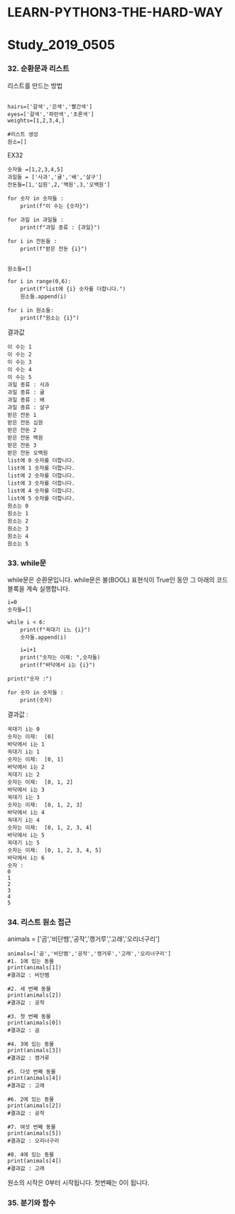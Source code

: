 # LEARN-PYTHON3-THE-HARD-WAY

# Study_2019_0505

### 32. 순환문과 리스트
리스트를 만드는 방법
```

hairs=['갈색','은색','빨간색']
eyes=['갈색','파란색','초론색']
weights=[1,2,3,4,]

#리스트 생성
원소=[]
```
EX32
```
숫자들 =[1,2,3,4,5]
과일들 = ['사과','귤','배','살구']
잔돈들=[1,'십원',2,'백원',3,'오백원']

for 숫자 in 숫자들 :
    print(f"이 수는 {숫자}")

for 과일 in 과일들 :
    print(f"과일 종류 : {과일}")

for i in 잔돈들 :
    print(f"받은 잔돈 {i}")


원소들=[]

for i in range(0,6):
    print(f"list에 {i} 숫자를 더합니다.")
    원소들.append(i)

for i in 원소들:
    print(f"원소는 {i}")
```

결과값
```
이 수는 1
이 수는 2
이 수는 3
이 수는 4
이 수는 5
과일 종류 : 사과
과일 종류 : 귤
과일 종류 : 배
과일 종류 : 살구
받은 잔돈 1
받은 잔돈 십원
받은 잔돈 2
받은 잔돈 백원
받은 잔돈 3
받은 잔돈 오백원
list에 0 숫자를 더합니다.
list에 1 숫자를 더합니다.
list에 2 숫자를 더합니다.
list에 3 숫자를 더합니다.
list에 4 숫자를 더합니다.
list에 5 숫자를 더합니다.
원소는 0
원소는 1
원소는 2
원소는 3
원소는 4
원소는 5
```

### 33. while문
while문은 순환문입니다. while문은 불(BOOL) 표현식이 True인 동안 그 아래의 코드 블록을 계속 실행합니다.
```
i=0
숫자들=[]

while i < 6:
    print(f"꼭대기 i느 {i}")
    숫자들.append(i)
    
    i=i+1
    print("숫자는 이제: ",숫자들)
    print(f"바닥에서 i는 {i}")

print("숫자 :")

for 숫자 in 숫자들 :
    print(숫자)
```

결과값 :
```
꼭대기 i는 0
숫자는 이제:  [0]
바닥에서 i는 1
꼭대기 i는 1
숫자는 이제:  [0, 1]
바닥에서 i는 2
꼭대기 i는 2
숫자는 이제:  [0, 1, 2]
바닥에서 i는 3
꼭대기 i는 3
숫자는 이제:  [0, 1, 2, 3]
바닥에서 i는 4
꼭대기 i는 4
숫자는 이제:  [0, 1, 2, 3, 4]
바닥에서 i는 5
꼭대기 i는 5
숫자는 이제:  [0, 1, 2, 3, 4, 5]
바닥에서 i는 6
숫자 :
0
1
2
3
4
5
```

### 34. 리스트 원소 접근
animals = ['곰','비단뱀','공작','캥거루','고래','오리너구리']

```
animals=['곰','비단뱀','공작','캥거루','고래','오리너구리']
#1. 1에 있는 동물
print(animals[1])
#결과값 : 비단뱀

#2. 세 번째 동물
print(animals[2])
#결과값 : 공작

#3. 첫 번째 동물
print(animals[0])
#결과값 : 곰

#4. 3에 있는 동물
print(animals[3])
#결과값 : 캥거루

#5. 다섯 번째 동물
print(animals[4])
#결과값 : 고래 

#6. 2에 있는 동물
print(animals[2])
#결과값 : 공작

#7. 여섯 번째 동물
print(animals[5])
#결과값 : 오리너구리

#8. 4에 있는 동물
print(animals[4])
#결과값 : 고래 
```
원소의 시작은 0부터 시작됩니다. 첫번째는 0이 됩니다.

### 35. 분기와 함수
